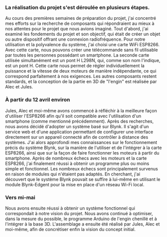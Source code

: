 ### La réalisation du projet s'est déroulée en plusieurs étapes.

Au cours des premières semaines de préparation du projet, j'ai concentré mes efforts sur la recherche de composants qui répondraient au mieux à nos attentes pour le projet que nous avions imaginé. Tout d'abord, j'ai examiné les fondements du projet et son objectif, qui était de créer un objet ou autre dispositif offrant une connexion radiofréquence. Pour notre utilisation et la polyvalence du système, j'ai choisi une carte WiFi ESP8266. Avec cette carte, nous pouvons créer une télécommande sans fil utilisable par toutes les personnes possédant un smartphone. La seconde carte utilisée simultanément est un pont H L298N, qui, comme son nom l'indique, est un pont H. Cette carte nous permet de régler individuellement la puissance et la vitesse de deux moteurs de manière indépendante, ce qui correspond parfaitement à nos exigences. Les autres composants restent standards, et la conception de la partie en 3D de "l'engin" est réalisée par Alec et Jules.

### À partir du 12 avril environ

Jules, Alec et moi-même avons commencé à réfléchir à la meilleure façon d'utiliser l'ESP8266 afin qu'il soit compatible avec l'utilisation d'un smartphone (comme mentionné précédemment). Après des recherches, nous avons décidé d'adopter un système basé sur Blynk. Il s'agit d'un service web et d'une application permettant de configurer une interface directement sur un appareil connecté afin de contrôler à distance des systèmes. J'ai alors approfondi mes connaissances sur le fonctionnement précis du système Blynk, sur la manière de l'utiliser et de l'intégrer à la carte ESP8266, ainsi que sur la façon de faire fonctionner les moteurs à partir du smartphone. Après de nombreux échecs avec les moteurs et la carte ESP8266, j'ai finalement réussi à obtenir un programme plus ou moins simple et fonctionnel. Les nombreux échecs sont principalement survenus en raison de modules qui n'étaient pas adaptés.
En cherchant, j'ai découvert que le système Blynk pouvait se suffire à lui-même en utilisant le module Blynk-Edgent pour la mise en place d'un réseau Wi-Fi local.

### Vers mi-mai

Nous avons ensuite réussi à obtenir un système fonctionnel qui correspondait à notre vision du projet. Nous avons continué à optimiser, dans la mesure du possible, le programme Arduino de l'engin chenillé et à l'intégrer à la base 3D. L'assemblage a ensuite été réalisé par Jules, Alec et moi-même, afin de concrétiser enfin la vision du concept initial.
